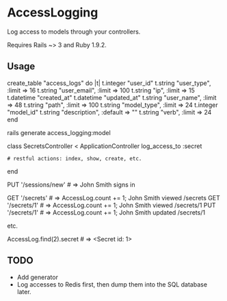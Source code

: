 AccessLogging
============

Log access to models through your controllers.

Requires Rails ~> 3 and Ruby 1.9.2.

Usage
-----

  create_table "access_logs" do |t|
    t.integer  "user_id"
    t.string   "user_type",   :limit => 16
    t.string   "user_email",  :limit => 100
    t.string   "ip",          :limit => 15
    t.datetime "created_at"
    t.datetime "updated_at"
    t.string   "user_name",   :limit => 48
    t.string   "path",        :limit => 100
    t.string   "model_type",  :limit => 24
    t.integer  "model_id"
    t.string   "description", :default => ""
    t.string   "verb",        :limit => 24
  end
  
  rails generate access_logging:model
  
  class SecretsController < ApplicationController
    log_access_to :secret
    
    # restful actions: index, show, create, etc.
  end
  
  PUT '/sessions/new' # => John Smith signs in
  
  GET '/secrets' # => AccessLog.count += 1; John Smith viewed /secrets
  GET '/secrets/1' # => AccessLog.count += 1; John Smith viewed /secrets/1
  PUT '/secrets/1' # => AccessLog.count += 1; John Smith updated /secrets/1
  
  etc.
  
  AccessLog.find(2).secret # => <Secret id: 1>


TODO
----

* Add generator
* Log accesses to Redis first, then dump them into the SQL database later.